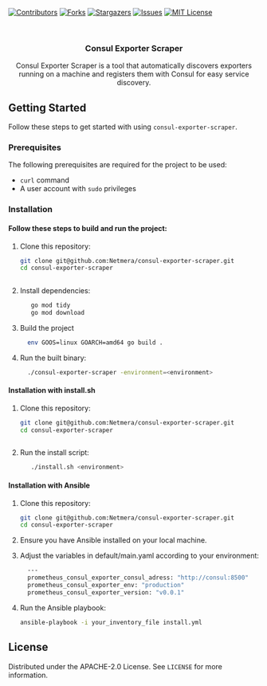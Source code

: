 <a name="readme-top"></a>

[![Contributors][contributors-shield]][contributors-url]
[![Forks][forks-shield]][forks-url]
[![Stargazers][stars-shield]][stars-url]
[![Issues][issues-shield]][issues-url]
[![MIT License][license-shield]][license-url]



<!-- PROJECT LOGO -->
<br />
<div align="center">

  <h3 align="center">Consul Exporter Scraper</h3>

  <p align="center">
    Consul Exporter Scraper is a tool that automatically discovers exporters running on a machine and registers them with Consul for easy service discovery.
  </p>
</div>

## Getting Started

Follow these steps to get started with using `consul-exporter-scraper`.

### Prerequisites

The following prerequisites are required for the project to be used:

- `curl` command
- A user account with `sudo` privileges

### Installation

#### Follow these steps to build and run the project:
 
1. Clone this repository:

   ```bash
   git clone git@github.com:Netmera/consul-exporter-scraper.git
   cd consul-exporter-scraper
  
2. Install dependencies:

   ```bash
      go mod tidy
      go mod download
    ```

3. Build the project
   ```bash
     env GOOS=linux GOARCH=amd64 go build .
    ```

4. Run the built binary:

   ```bash
     ./consul-exporter-scraper -environment=<environment>
    ```

#### Installation with install.sh

1. Clone this repository:

   ```bash
   git clone git@github.com:Netmera/consul-exporter-scraper.git
   cd consul-exporter-scraper
  
2. Run the install script:

   ```bash
      ./install.sh <environment>
    ```

#### Installation with Ansible

1. Clone this repository:

   ```bash
   git clone git@github.com:Netmera/consul-exporter-scraper.git
   cd consul-exporter-scraper
    ```

2. Ensure you have Ansible installed on your local machine.

3. Adjust the variables in default/main.yaml according to your environment:
    ```bash   
      ---
      prometheus_consul_exporter_consul_adress: "http://consul:8500"
      prometheus_consul_exporter_env: "production"
      prometheus_consul_exporter_version: "v0.0.1"
   ```

4. Run the Ansible playbook:
    ```bash   
   ansible-playbook -i your_inventory_file install.yml
   ```


<!-- LICENSE -->
## License

Distributed under the APACHE-2.0 License. See `LICENSE` for more information.


[contributors-shield]: https://img.shields.io/github/contributors/Netmera/consul-exporter-scraper?style=for-the-badge
[contributors-url]: https://github.com/Netmera/consul-exporter-scraper/graphs/contributors
[forks-shield]: https://img.shields.io/github/forks/Netmera/consul-exporter-scraper?style=for-the-badge
[forks-url]: https://github.com/Netmera/consul-exporter-scraper/network/members
[stars-shield]: https://img.shields.io/github/stars/Netmera/consul-exporter-scraper?style=for-the-badge
[stars-url]: https://github.com/Netmera/consul-exporter-scraper/stargazers
[issues-shield]: https://img.shields.io/github/issues/Netmera/consul-exporter-scraper?style=for-the-badge
[issues-url]: https://github.com/Netmera/consul-exporter-scraper/issues
[license-shield]: https://img.shields.io/github/license/Netmera/consul-exporter-scraper?style=for-the-badge
[license-url]: https://github.com/Netmera/consul-exporter-scraper/blob/main/LICENSE